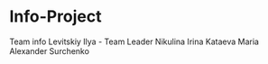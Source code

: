 # Info-Project

Team info
Levitskiy Ilya - Team Leader
Nikulina Irina
Kataeva Maria
Alexander Surchenko
